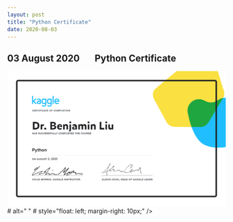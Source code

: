 ```yaml
---
layout: post
title: "Python Certificate"
date: 2020-08-03
---
```


## 03 August 2020 &nbsp; &nbsp; &nbsp; Python Certificate


<img src='/images/Python.png' />
#     alt=" "
#     style="float: left; margin-right: 10px;" />
